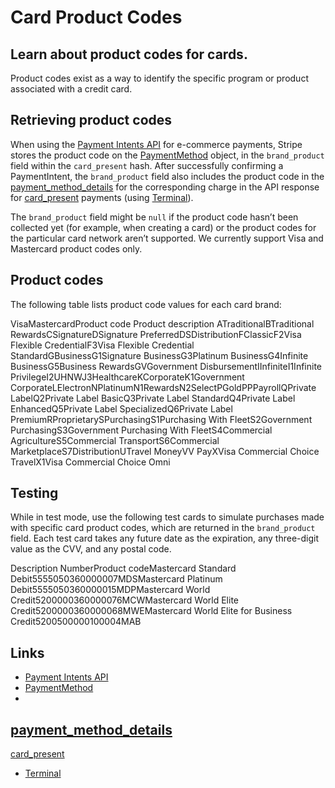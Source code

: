 # Card Product Codes

## Learn about product codes for cards.

Product codes exist as a way to identify the specific program or product
associated with a credit card.

## Retrieving product codes

When using the [Payment Intents
API](https://docs.stripe.com/payments/payment-intents) for e-commerce payments,
Stripe stores the product code on the
[PaymentMethod](https://docs.stripe.com/api#payment_methods) object, in the
`brand_product` field within the `card_present` hash. After successfully
confirming a PaymentIntent, the `brand_product` field also includes the product
code in the
[payment_method_details](https://docs.stripe.com/api/charges/object#charge_object-payment_method_details)
for the corresponding charge in the API response for
[card_present](https://docs.stripe.com/api/charges/object#charge_object-payment_method_details-card_present)
payments (using [Terminal](https://docs.stripe.com/terminal)).

The `brand_product` field might be `null` if the product code hasn’t been
collected yet (for example, when creating a card) or the product codes for the
particular card network aren’t supported. We currently support Visa and
Mastercard product codes only.

## Product codes

The following table lists product code values for each card brand:

VisaMastercardProduct code Product description ATraditionalBTraditional
RewardsCSignatureDSignature PreferredDSDistributionFClassicF2Visa Flexible
CredentialF3Visa Flexible Credential StandardGBusinessG1Signature
BusinessG3Platinum BusinessG4Infinite BusinessG5Business RewardsGVGovernment
DisbursementIInfiniteI1Infinite
PrivilegeI2UHNWJ3HealthcareKCorporateK1Government
CorporateLElectronNPlatinumN1RewardsN2SelectPGoldPPPayrollQPrivate
LabelQ2Private Label BasicQ3Private Label StandardQ4Private Label
EnhancedQ5Private Label SpecializedQ6Private Label
PremiumRProprietarySPurchasingS1Purchasing With FleetS2Government
PurchasingS3Government Purchasing With FleetS4Commercial AgricultureS5Commercial
TransportS6Commercial MarketplaceS7DistributionUTravel MoneyVV PayXVisa
Commercial Choice TravelX1Visa Commercial Choice Omni
## Testing

While in test mode, use the following test cards to simulate purchases made with
specific card product codes, which are returned in the `brand_product` field.
Each test card takes any future date as the expiration, any three-digit value as
the CVV, and any postal code.

Description NumberProduct codeMastercard Standard
Debit5555050360000007MDSMastercard Platinum Debit5555050360000015MDPMastercard
World Credit5200000360000076MCWMastercard World Elite
Credit5200000360000068MWEMastercard World Elite for Business
Credit5200500000100004MAB

## Links

- [Payment Intents API](https://docs.stripe.com/payments/payment-intents)
- [PaymentMethod](https://docs.stripe.com/api#payment_methods)
-
[payment_method_details](https://docs.stripe.com/api/charges/object#charge_object-payment_method_details)
-
[card_present](https://docs.stripe.com/api/charges/object#charge_object-payment_method_details-card_present)
- [Terminal](https://docs.stripe.com/terminal)